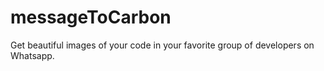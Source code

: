 # messageToCarbon
Get beautiful images of your code in your favorite group of developers on Whatsapp.
